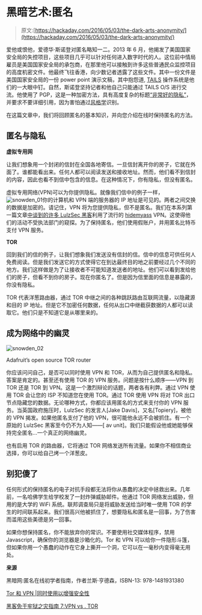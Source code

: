 # 黑暗艺术:匿名

> 原文:[https://hackaday.com/2016/05/03/the-dark-arts-anonymity/](https://hackaday.com/2016/05/03/the-dark-arts-anonymity/)

爱他或恨他，爱德华·斯诺登对匿名略知一二。2013 年 6 月，他揭发了美国国家安全局的失控项目，这些项目几乎可以针对任何进入数字时代的人。这位前中情局雇员是美国国家安全局的承包商，在那里他可以接触到许多这些普通民众监控项目的高度机密文件。他最终飞往香港，向少数记者透露了这些文件。其中一份文件是美国国家安全局的一份 power point 演示文稿，其中抱怨道, [TAILS](https://tails.boum.org/) 操作系统是他们的一大眼中钉。自然，斯诺登坚持记者和他自己只能通过 TAILS O/S 进行交流。他使用了 PGP，这是一种加密方法，具有高度复杂的标题[“非常好的隐私”](http://www.businessinsider.com/how-to-send-encrypted-messages-using-pgp-like-edward-snowden-2015-6)，并要求不要详细引用，因为害怕通过[风格学](https://en.wikipedia.org/wiki/Stylometry)识别。

在这篇文章中，我们将回顾匿名的基本知识，并向您介绍在线时保持匿名的方法。

## 匿名与隐私

**虚拟专用网**

让我们想象用一个封闭的信封在全国各地寄信。一旦信封离开你的房子，它就在外面了。谁都能看出来。任何人都可以阅读发送和接收地址。然而，他们看不到信封的内容，因此也看不到信中包含的信息。在这种情况下，你有隐私，但没有匿名。

虚拟专用网络(VPN)可以为你提供隐私。就像我们信中的例子一样，![snowden_01](../Images/2b1536ecc35f0d268b3f8860af69986d.png)你的计算机和 VPN 端的服务器的 IP 地址是可见的。两者之间交换的数据是加密的。请记住，VPN 将为您提供隐私，但不是匿名。我们在本系列第一篇文章[中谈到的许多 LulzSec 黑客](http://hackaday.com/2016/01/26/the-dark-arts-meet-the-lulzsec-hackers/)利用了流行的 [hidemyass](https://www.hidemyass.com/) VPN。这使得他们的活动不受执法部门的窥探。为了保持匿名，他们使用假账户，并用匿名比特币支付 VPN 服务。

**TOR**

回到我们的信的例子，让我们想象我们发送没有信封的信。信中的信息可供任何人免费阅读。但是我们发送它的方式使得它在到达最终目的地之前要经过几个不同的地方。我们这样做是为了让接收者不可能知道发送者的地址。他们可以看到发给他们的房子，但看不到你的房子。现在你匿名了。但是因为信里面的信息是暴露的，你没有隐私。

TOR 代表洋葱路由器，通过 TOR 中继之间的各种跳跃路由互联网流量，以隐藏源和目的 IP 地址。但是它不加密任何数据，任何从出口中继截获数据的人都可以读取它。他们只是不知道它是从哪里来的。

## 成为网络中的幽灵

![snowden_02](../Images/d198401fbbbbbff7d1b59fa1194ce48c.png)

Adafruit’s open source TOR router

你应该问问自己，是否可以同时使用 VPN 和 TOR，从而为自己提供匿名和隐私。答案是肯定的。甚至还有使用 TOR 的 VPN 服务。问题是按什么顺序——VPN 到 TOR 还是 TOR 到 VPN。这是一个激烈辩论的话题，两者各有利弊。通过 VPN 使用 TOR 会让您的 ISP 不知道您在使用 TOR。通过 TOR 使用 VPN 将对 TOR 出口节点隐藏您的数据。无论哪种方式，你都应该用匿名的方式来支付你的 VPN 服务。当英国政府施压时，LulzSec 的发言人[Jake Davis]，又名[Topiery]，被他的 VPN 揭发。如果他匿名支付了他的 VPN，很可能他永远不会被抓住。有一个原始的 LulzSec 黑客至今仍不为人知——[ av unit]。我们只能假设他或她能够保持完全匿名…一个真正的网络幽灵。

也有启用 TOR 的路由器，它将通过 TOR 网络发送所有流量。如果你不相信商业选择，你可以给自己烤一个洋葱皮。

## 别犯傻了

任何形式的保持匿名的电子对抗手段都无法将你从愚蠢的决定中拯救出来。几年前，一名哈佛学生给学校发了一封炸弹威胁邮件。他通过 TOR 网络发出威胁，但用的是大学的 WiFi 系统。联邦调查局只是将威胁发送给当时唯一使用 TOR 的学生的时间联系起来。我们很高兴他被抓住了，想要隐私和匿名是一回事，为了伤害而滥用这些美德是另一回事。

如果你想保持匿名，你不能放弃你的常识。不要使用社交媒体程序，禁用 Javascript，确保你的浏览器是沙箱化的。Tor 和 VPN 可以给你一件隐形斗篷，但如果你用一个愚蠢的动作在它身上撕开一个洞，它可以在一毫秒内变得毫无用处。

**来源**

黑暗网:匿名在线初学者指南，作者兰斯·亨德森，ISBN-13: 978-1481931380

[Tor 和 VPN |同时使用以增强安全性](https://thetinhat.com/tutorials/darknets/tor-vpn-using-both.html)

[黑客免于牢狱之灾指南 7:VPN vs . TOR](http://privacy-pc.com/articles/hackers-guide-to-stay-out-of-jail-7-vpns-vs-tor.html)